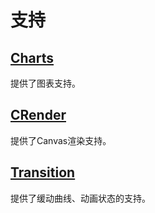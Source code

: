 # 支持

## [Charts](https://eastcenturyfe.github.io/charts-document-code)

提供了图表支持。

## [CRender](https://eastcenturyfe.github.io/crender-document-code)

提供了Canvas渲染支持。

## [Transition](https://eastcenturyfe.github.io/transition-document-code)

提供了缓动曲线、动画状态的支持。